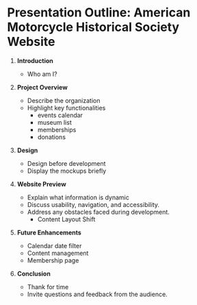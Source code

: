 # Presentation Outline: American Motorcycle Historical Society Website

1. **Introduction**
    - Who am I?

2. **Project Overview**
    - Describe the organization
    - Highlight key functionalities
        - events calendar
        - museum list
        - memberships
        - donations

3. **Design**
    - Design before development
    - Display the mockups briefly

4. **Website Preview**
    - Explain what information is dynamic
    - Discuss usability, navigation, and accessibility.
    - Address any obstacles faced during development.
        - Content Layout Shift

5. **Future Enhancements**
    - Calendar date filter
    - Content management
    - Membership page

6. **Conclusion**
    - Thank for time
    - Invite questions and feedback from the audience.
